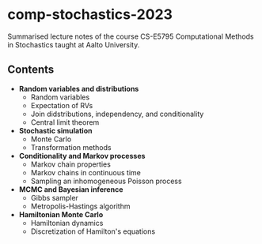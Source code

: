 # comp-stochastics-2023
Summarised lecture notes of the course CS-E5795 Computational Methods in Stochastics taught at Aalto University. 

## Contents
- **Random variables and distributions**
  - Random variables
  - Expectation of RVs
  - Join didstributions, independency, and conditionality
  - Central limit theorem
- **Stochastic simulation**
  - Monte Carlo
  - Transformation methods
- **Conditionality and Markov processes**
  - Markov chain properties
  - Markov chains in continuous time
  - Sampling an inhomogeneous Poisson process
- **MCMC and Bayesian inference**
  - Gibbs sampler
  - Metropolis-Hastings algorithm
- **Hamiltonian Monte Carlo**
  - Hamiltonian dynamics
  - Discretization of Hamilton's equations
